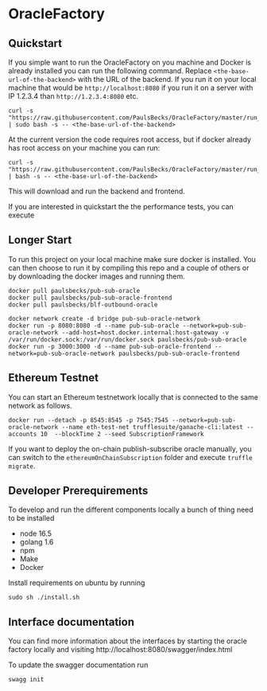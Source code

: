 # OracleFactory


## Quickstart
If you simple want to run the OracleFactory on you machine and Docker is already installed you can run the following command. Replace `<the-base-url-of-the-backend>` with the URL of the backend. If you run it on your local machine that would be `http://localhost:8080` if you run it on a server with IP 1.2.3.4 than `http://1.2.3.4:8080` etc.

```
curl -s "https://raw.githubusercontent.com/PaulsBecks/OracleFactory/master/run_docker_containers.sh" | sudo bash -s -- <the-base-url-of-the-backend>
```

At the current version the code requires root access, but if docker already has root access on your machine you can run:
```
curl -s "https://raw.githubusercontent.com/PaulsBecks/OracleFactory/master/run_docker_containers.sh" | bash -s -- <the-base-url-of-the-backend>
```

This will download and run the backend and frontend.

If you are interested in quickstart the the performance tests, you can execute 

## Longer Start
To run this project on your local machine make sure docker is installed. You can then choose to run it by compiling this repo and a couple of others or by downloading the docker images and running them.

```
docker pull paulsbecks/pub-sub-oracle 
docker pull paulsbecks/pub-sub-oracle-frontend 
docker pull paulsbecks/blf-outbound-oracle

docker network create -d bridge pub-sub-oracle-network
docker run -p 8080:8080 -d --name pub-sub-oracle --network=pub-sub-oracle-network --add-host=host.docker.internal:host-gateway -v /var/run/docker.sock:/var/run/docker.sock paulsbecks/pub-sub-oracle
docker run -p 3000:3000 -d --name pub-sub-oracle-frontend --network=pub-sub-oracle-network paulsbecks/pub-sub-oracle-frontend
```


## Ethereum Testnet

You can start an Ethereum testnetwork locally that is connected to the same network as follows.

```
docker run --detach -p 8545:8545 -p 7545:7545 --network=pub-sub-oracle-network --name eth-test-net trufflesuite/ganache-cli:latest --accounts 10  --blockTime 2 --seed SubscriptionFramework
```

If you want to deploy the on-chain publish-subscribe oracle manually, you can switch to the `ethereumOnChainSubscription` folder and execute `truffle migrate`.

## Developer Prerequirements

To develop and run the different components locally a bunch of thing need to be installed

* node 16.5
* golang 1.6
* npm
* Make
* Docker

Install requirements on ubuntu by running

```
sudo sh ./install.sh
```

## Interface documentation

You can find more information about the interfaces by starting the oracle factory locally and visiting http://localhost:8080/swagger/index.html

To update the swagger documentation run

```
swagg init
```
